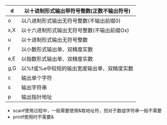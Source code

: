 | d    | 以十进制形式输出带符号整数(正数不输出符号) |
| ---- | ------------------------------------------ |
| o    | 以八进制形式输出无符号整数(不输出前缀0)    |
| x,X  | 以十六进制形式输出无符号整数(不输出前缀Ox) |
| u    | 以十进制形式输出无符号整数                 |
| f    | 以小数形式输出单、双精度实数               |
| e,E  | 以指数形式输出单、双精度实数               |
| g,G  | 以%f或%e中较短的输出宽度输出单、双精度实数 |
| c    | 输出单个字符                               |
| s    | 输出字符串                                 |
| p    | 输出指针地址                               |

* scanf使用过程中，一般需要使用&取地址符，但对于数组字符串一般不需要
* printf使用时不需要&
